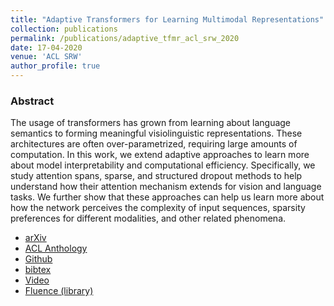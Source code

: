 ```yaml
---
title: "Adaptive Transformers for Learning Multimodal Representations"
collection: publications
permalink: /publications/adaptive_tfmr_acl_srw_2020
date: 17-04-2020
venue: 'ACL SRW'
author_profile: true
---
```


### Abstract
The usage of transformers has grown from learning about language semantics to forming meaningful
visiolinguistic representations. These architectures are often over-parametrized, requiring large
amounts of computation. In this work, we extend adaptive approaches to learn more about model
interpretability and computational efficiency. Specifically, we study attention spans, sparse, and
structured dropout methods to help understand how their attention mechanism extends for vision and
language tasks. We further show that these approaches can help us learn more about how the network
perceives the complexity of input sequences, sparsity preferences for different modalities, and other
related phenomena.

- [arXiv](https://arxiv.org/abs/2005.07486)
- [ACL Anthology](https://aclanthology.org/2020.acl-srw.1/)
- [Github](https://github.com/prajjwal1/adaptive_transformers)
- [bibtex](https://raw.githubusercontent.com/prajjwal1/prajjwal1.github.io/master/bibtex/adaptive_transformer.bib)
- [Video](http://slideslive.com/38928637)
- [Fluence (library)](https://github.com/prajjwal1/fluence)
